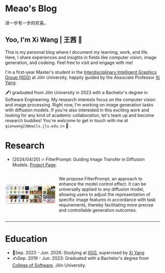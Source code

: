 # Meao's Blog 
进一步有一步的欢喜。

## Yoo, I'm Xi Wang | 王茜 👋

Thia is my personal blog where I document my learning, work, and life. Here, I share experiences and insights in fields like computer vision, image generation, and codeing. Feel free to visit and engage with me!

I'm a first-year Master's student in the [Interdisciplinary Intelligent Graphics Group (IIGG)](https://yang-group.github.io/#/) at Jilin University, happily guided by the  Associate Professor [Xi Yang](https://keepthinkingyx.github.io/Xi-Yang/).

🖋I graduated from Jilin University in 2023 with a Bachelor's degree in Software Engineering. My research interests focus on the computer vision and image processing. Right now, I'm working on image generation tasks with diffusion models. If you're also interested in this exciting work and looking for any kind of academic collaboration, let's team up and become research buddies! You're welcome to get in touch with me at `qianwang23@mails.jlu.edu.cn` 🍻 .


# Research
- [2024/04/20] 🔥 FilterPrompt: Guiding Image Transfer in Diffusion Models. [Project Page](https://meaoxixi.github.io/FilterPrompt/).

<div style="display: flex; align-items: center; width: 100%; max-width: 100%;">
  <div style="flex: 1; display: flex; justify-content: center; align-items: center; margin-right: 10px;">
    <img src="/img/filterPrompt.png" alt="description" style="max-width: 100%; height: auto;">
  </div>
  <div style="flex: 2;">
    <p>We propose FilterPrompt, an approach to enhance the model control effect. It can be universally applied to any diffusion model, allowing users to adjust the representation of specific image features in accordance with task requirements, thereby facilitating more precise and controllable generation outcomes.</p>
  </div>
</div>



---
# Education
- 🏃Sep. 2023 - Jun. 2026: Studying at [IIGG](https://yang-group.github.io/#/), supervised by [Xi Yang](https://keepthinkingyx.github.io/Xi-Yang/) 
- ✍️Sep. 2019 - Jun. 2023: Graduated with a Bachelor's degree from [College of Software](https://csw.jlu.edu.cn/), Jilin University.

